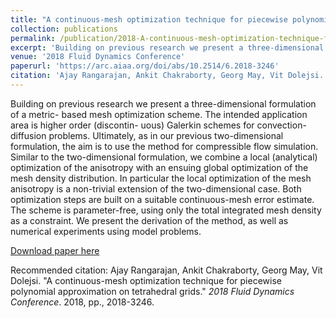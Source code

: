 ```yaml
---
title: "A continuous-mesh optimization technique for piecewise polynomial approximation on tetrahedral grids"
collection: publications
permalink: /publication/2018-A-continuous-mesh-optimization-technique-for-piecewise-polynomial-approximation-on-tetrahedral-grids.md
excerpt: 'Building on previous research we present a three-dimensional formulation of a metric- based mesh optimization scheme. The intended application area is higher order (discontin- uous) Galerkin schemes for convection-diffusion problems. Ultimately, as in our previous two-dimensional formulation, the aim is to use the method for compressible flow simulation. Similar to the two-dimensional formulation, we combine a local (analytical) optimization of the anisotropy with an ensuing global optimization of the mesh density distribution. In particular the local optimization of the mesh anisotropy is a non-trivial extension of the two-dimensional case. Both optimization steps are built on a suitable continuous-mesh error estimate. The scheme is parameter-free, using only the total integrated mesh density as a constraint. We present the derivation of the method, as well as numerical experiments using model problems.'date: 2018-01-01
venue: '2018 Fluid Dynamics Conference'
paperurl: 'https://arc.aiaa.org/doi/abs/10.2514/6.2018-3246'
citation: 'Ajay Rangarajan, Ankit Chakraborty, Georg May, Vit Dolejsi. &quot;A continuous-mesh optimization technique for piecewise polynomial approximation on tetrahedral grids.&quot; <i>2018 Fluid Dynamics Conference</i>. 2018, pp., 2018-3246.'
---
```

Building on previous research we present a three-dimensional formulation of a metric- based mesh optimization scheme. The intended application area is higher order (discontin- uous) Galerkin schemes for convection-diffusion problems. Ultimately, as in our previous two-dimensional formulation, the aim is to use the method for compressible flow simulation. Similar to the two-dimensional formulation, we combine a local (analytical) optimization of the anisotropy with an ensuing global optimization of the mesh density distribution. In particular the local optimization of the mesh anisotropy is a non-trivial extension of the two-dimensional case. Both optimization steps are built on a suitable continuous-mesh error estimate. The scheme is parameter-free, using only the total integrated mesh density as a constraint. We present the derivation of the method, as well as numerical experiments using model problems.

[Download paper here](https://arc.aiaa.org/doi/abs/10.2514/6.2018-3246)

Recommended citation: Ajay Rangarajan, Ankit Chakraborty, Georg May, Vit Dolejsi. &quot;A continuous-mesh optimization technique for piecewise polynomial approximation on tetrahedral grids.&quot; <i>2018 Fluid Dynamics Conference</i>. 2018, pp., 2018-3246.